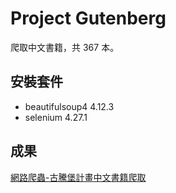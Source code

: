 # Project Gutenberg
爬取中文書籍，共 367 本。

## 安裝套件
- beautifulsoup4 4.12.3
- selenium 4.27.1

## 成果
[網路爬蟲-古騰堡計畫中文書籍爬取](https://youtu.be/lkyL3_yfCd8)
